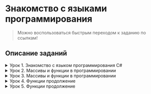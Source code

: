 
# Знакомство с языками программирования

>Можно воспользоваться быстрым переходом к заданию по ссылкам!

## Описание заданий
<details>
<summary>Урок 1. Знакомство с языком программирования С#</summary>

---

* [**001_Greater_or_less**](https://github.com/Minscript/Seminar_GB/blob/master/Lesson_1/001_Greater_or_less/Program.cs) - Задача 2: Напишите программу, которая на вход принимает два числа и выдаёт, какое число большее, а какое меньшее.

* [**002_Maximum_of_three**](https://github.com/Minscript/Seminar_GB/blob/master/Lesson_1/002_Maximum_of_three/Program.cs) - Задача 4: Напишите программу, которая принимает на вход три числа и выдаёт максимальное из этих чисел.

* [**003_Even_or_odd**](https://github.com/Minscript/Seminar_GB/blob/master/Lesson_1/003_Even_or_odd/Program.cs) - Задача 6: Напишите программу, которая на вход принимает число и выдаёт, является ли число чётным (делится ли оно на два без остатка).

* [**004_Even_number_to_N**](https://github.com/Minscript/Seminar_GB/blob/master/Lesson_1/004_Even_number_to_N/Program.cs) - Задача 8: Напишите программу, которая на вход принимает число (N), а на выходе показывает все чётные числа от 1 до N.
</details>

<details>
<summary>Урок 2. Массивы и функции в программировании</summary>

---

* [**005_The_second_number_of_three**](https://github.com/Minscript/Seminar_GB/blob/master/Lesson_2/005_The_second_number_of_three/Program.cs) - Задача 10: Напишите программу, которая принимает на вход трёхзначное число и на выходе показывает вторую цифру этого числа.

* [**006_Three_or_not**](https://github.com/Minscript/Seminar_GB/blob/master/Lesson_2/006_Three_or_not/Program.cs) - Задача 13: Напишите программу, которая выводит третью цифру заданного числа или сообщает, что третьей цифры нет.

* [**007_Day_of_the_number**](https://github.com/Minscript/Seminar_GB/blob/master/Lesson_2/007_Day_of_the_number/Program.cs) - Задача 15: Напишите программу, которая принимает на вход цифру, обозначающую день недели, и проверяет, является ли этот день выходным.
</details>

<details>
<summary>Урок 3. Массивы и функции в программировании</summary>

---

* [**008_Palindromic_number**](https://github.com/Minscript/Seminar_GB/blob/master/Lesson_3/008_Palindromic_number/Program.cs) - Задача 19: Напишите программу, которая принимает на вход пятизначное число и проверяет, является ли оно палиндромом.

* [**009_Distance_in_3D**](https://github.com/Minscript/Seminar_GB/blob/master/Lesson_3/009_Distance_in_3D/Program.cs) - Задача 21: Напишите программу, которая принимает на вход координаты двух точек и находит расстояние между ними в 3D пространстве.

* [**010_Table_of_cubes**](https://github.com/Minscript/Seminar_GB/blob/master/Lesson_3/010_Table_of_cubes/Program.cs) - Задача 23: Напишите программу, которая принимает на вход число (N) и выдаёт таблицу кубов чисел от 1 до N.
</details>

<details>
<summary>Урок 4. Функции продолжение</summary>

---

* [**011_Natural_degree**](https://github.com/Minscript/Seminar_GB/blob/master/Lesson_4/011_Natural_degree/Program.cs) - Задача 25: Напишите цикл, который принимает на вход два числа (A и B) и возводит число A в натуральную степень B.

* [**012_Sum_of_digits**](https://github.com/Minscript/Seminar_GB/blob/master/Lesson_4/012_Sum_of_digits/Program.cs) - Задача 27: Напишите программу, которая принимает на вход число и выдаёт сумму цифр в числе.

* [**013_Output_an_array**](https://github.com/Minscript/Seminar_GB/blob/master/Lesson_4/013_Output_an_array/Program.cs) - Задача 29: Напишите программу, которая задаёт массив из 8 элементов и выводит их на экран.
</details>

<details>
<summary>Урок 5. Функции продолжение</summary>

---

* [**014_Even_numbers_of_the_array**](https://github.com/Minscript/Seminar_GB/blob/master/Lesson_5/014_Even_numbers_of_the_array/Program.cs) - Задача 34: Задайте массив заполненный случайными положительными трёхзначными числами. Напишите программу, которая покажет количество чётных чисел в массиве.

* [**015_Sum_of_the_odd_in_array**](https://github.com/Minscript/Seminar_GB/blob/master/Lesson_5/015_Sum_of_the_odd_in_array/Program.cs) - Задача 36: Задайте одномерный массив, заполненный случайными числами. Найдите сумму элементов, стоящих на нечётных позициях.

* [**016_Difference_min_max_in_array**](https://github.com/Minscript/Seminar_GB/blob/master/Lesson_5/016_Difference_min_max_in_array/Program.cs) - Задача 38: Задайте массив вещественных чисел. Найдите разницу между максимальным и минимальным элементов массива.
</details>